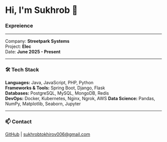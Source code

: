 # Hi, I'm Sukhrob 👋

### Expreience
---
Company: **Streetpark Systems**                                         
Project: **Elec**                                                         
Date: **June 2025 - Present**

---

### 🛠️ Tech Stack
**Languages:** Java, JavaScript, PHP, Python  
**Frameworks & Tools:** Spring Boot, Django, Flask                   
**Databases:** PostgreSQL, MySQL, MongoDB, Redis  
**DevOps:** Docker, Kubernetes, Nginx, Ngrok, AWS 
**Data Science:** Pandas, NumPy, Matplotlib, Seaborn, Jupyter  

---

### 📫 Contact  
[GitHub](https://github.com/stohirov) | sukhrobtokhirov006@gmail.com  
